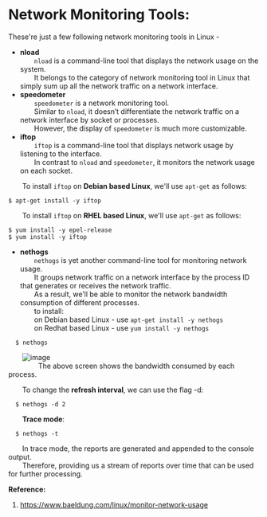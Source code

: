 
# Network Monitoring Tools:  

These're just a few following network monitoring tools in Linux -  
- **nload**  
  `nload` is a command-line tool that displays the network usage on the system.  
  It belongs to the category of network monitoring tool in Linux that simply sum up all the network traffic on a network interface.  
- **speedometer**  
  `speedometer` is a network monitoring tool.  
  Similar to `nload`, it doesn’t differentiate the network traffic on a network interface by socket or processes.  
  However, the display of `speedometer` is much more customizable.  
- **iftop**  
  `iftop` is a command-line tool that displays network usage by listening to the interface.  
  In contrast to `nload` and `speedometer`, it monitors the network usage on each socket.  
  
  To install `iftop` on **Debian based Linux**, we'll use `apt-get` as follows:  
```shell
$ apt-get install -y iftop
```  
  To install `iftop` on **RHEL based Linux**, we'll use `apt-get` as follows:  
```shell
$ yum install -y epel-release  
$ yum install -y iftop
```  
- **nethogs**  
  `nethogs` is yet another command-line tool for monitoring network usage.  
  It groups network traffic on a network interface by the process ID that generates or receives the network traffic.  
  As a result, we’ll be able to monitor the network bandwidth consumption of different processes.  
  to install:  
  on Debian based Linux - use `apt-get install -y nethogs`  
  on Redhat based Linux - use `yum install -y nethogs`  

```shell
  $ nethogs
```
  ![image](https://user-images.githubusercontent.com/26399543/147472425-dd85b972-5322-48a5-b499-5119bd74234d.png)  
  
  The above screen shows the bandwidth consumed by each process.  
  
  To change the **refresh interval**, we can use the flag -d:  
```shell
  $ nethogs -d 2
```
  **Trace mode**:
```shell
  $ nethogs -t
```
  In trace mode, the reports are generated and appended to the console output.  
  Therefore, providing us a stream of reports over time that can be used for further processing.  

**Reference:**  
1. https://www.baeldung.com/linux/monitor-network-usage

